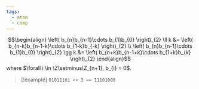 ```yaml
---
tags:
  - atom
  - comp
---
```

$$\begin{align}
	\left( b_{n}b_{n-1}\cdots b_{1}b_{0} \right)_{2} \ll k &= \left( b_{n-k}b_{n-1-k}\cdots b_{1-k}b_{-k} \right)_{2} \\
	\left( b_{n}b_{n-1}\cdots b_{1}b_{0} \right)_{2} \gg k &= \left( b_{n+k}b_{n-1+k}\cdots b_{1+k}b_{k} \right)_{2}
\end{align}$$
where $\forall i \in \Z\setminus\Z_{n+1}, b_{i} = 0$.

> [!example] `01011101 << 3 == 11101000`
